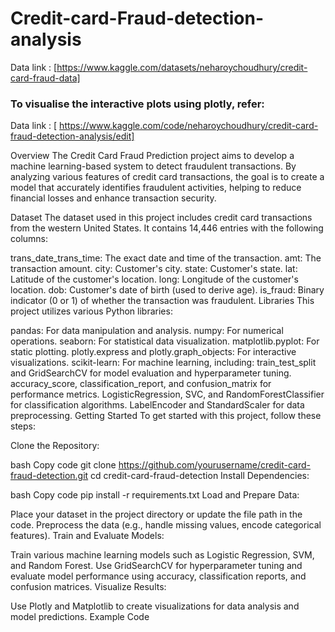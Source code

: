 # Credit-card-Fraud-detection-analysis
Data link : [https://www.kaggle.com/datasets/neharoychoudhury/credit-card-fraud-data]

### To visualise the interactive plots using plotly, refer:
Data link : [ https://www.kaggle.com/code/neharoychoudhury/credit-card-fraud-detection-analysis/edit]

Overview
The Credit Card Fraud Prediction project aims to develop a machine learning-based system to detect fraudulent transactions. By analyzing various features of credit card transactions, the goal is to create a model that accurately identifies fraudulent activities, helping to reduce financial losses and enhance transaction security.

Dataset
The dataset used in this project includes credit card transactions from the western United States. It contains 14,446 entries with the following columns:

trans_date_trans_time: The exact date and time of the transaction.
amt: The transaction amount.
city: Customer's city.
state: Customer's state.
lat: Latitude of the customer's location.
long: Longitude of the customer's location.
dob: Customer's date of birth (used to derive age).
is_fraud: Binary indicator (0 or 1) of whether the transaction was fraudulent.
Libraries
This project utilizes various Python libraries:

pandas: For data manipulation and analysis.
numpy: For numerical operations.
seaborn: For statistical data visualization.
matplotlib.pyplot: For static plotting.
plotly.express and plotly.graph_objects: For interactive visualizations.
scikit-learn: For machine learning, including:
train_test_split and GridSearchCV for model evaluation and hyperparameter tuning.
accuracy_score, classification_report, and confusion_matrix for performance metrics.
LogisticRegression, SVC, and RandomForestClassifier for classification algorithms.
LabelEncoder and StandardScaler for data preprocessing.
Getting Started
To get started with this project, follow these steps:

Clone the Repository:

bash
Copy code
git clone https://github.com/yourusername/credit-card-fraud-detection.git
cd credit-card-fraud-detection
Install Dependencies:

bash
Copy code
pip install -r requirements.txt
Load and Prepare Data:

Place your dataset in the project directory or update the file path in the code.
Preprocess the data (e.g., handle missing values, encode categorical features).
Train and Evaluate Models:

Train various machine learning models such as Logistic Regression, SVM, and Random Forest.
Use GridSearchCV for hyperparameter tuning and evaluate model performance using accuracy, classification reports, and confusion matrices.
Visualize Results:

Use Plotly and Matplotlib to create visualizations for data analysis and model predictions.
Example Code

